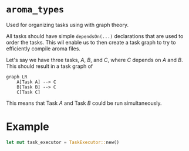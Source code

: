# `aroma_types`

Used for organizing tasks using with graph theory.

All tasks should have simple `dependsOn(...)` declarations that are used to order the tasks. 
This wil enable us to then create a task graph to try to efficiently compile aroma files.

Let's say we have three tasks, _A_, _B_, and _C_, where _C_ depends on _A_ and _B_. This
should result in a task graph of 

```mermaid
graph LR
    A[Task A] --> C
    B[Task B] --> C
    C[Task C]
```
This means that Task _A_ and Task _B_ could be run simultaneously. 

# Example
```rust
let mut task_executor = TaskExecutor::new()
```